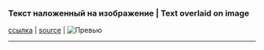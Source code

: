 ### Текст наложенный на изображение | Text overlaid on image
[ссылка](/text-to-img "Перейти") | [source](https://github.com/artemijeka/text-to-img "Перейти") | ![Превью](https://github.com/artemijeka/text-to-img/thumb.png)
___